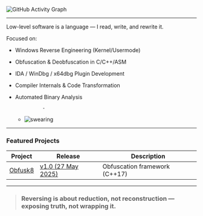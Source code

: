 ![GitHub Activity Graph](https://github-readme-activity-graph.vercel.app/graph?username=x86byte&theme=tokyo-night)

---

Low-level software is a language — I read, write, and rewrite it.

Focused on:

- Windows Reverse Engineering (Kernel/Usermode)
- Obfuscation & Deobfuscation in C/C++/ASM
- IDA / WinDbg / x64dbg Plugin Development
- Compiler Internals & Code Transformation
- Automated Binary Analysis

                -

     -    ![swearing](https://github.com/user-attachments/assets/8b7d2d97-70d2-4adc-a331-9fbbb339e5d7)
---

### Featured Projects

| Project | Release | Description |
|---------|---------|-------------|
| [Obfusk8](https://github.com/x86byte/Obfusk8) | [v1.0 (27 May 2025)](https://github.com/x86byte/Obfusk8/releases) | Obfuscation framework (C++17) |


---





> ### Reversing is about reduction, not reconstruction — exposing truth, not wrapping it.
